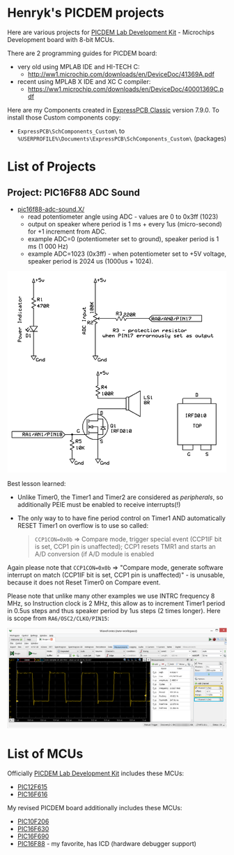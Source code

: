 # Henryk's PICDEM projects

Here are various projects for [PICDEM Lab Development Kit][DM163045] -
Microchips Development board with 8-bit MCUs.

There are 2 programming guides for PICDEM board:
* very old using MPLAB IDE and HI-TECH C: 
  - http://ww1.microchip.com/downloads/en/DeviceDoc/41369A.pdf
* recent using MPLAB X IDE  and XC C compiler:
  - https://ww1.microchip.com/downloads/en/DeviceDoc/40001369C.pdf

Here are my Components created in [ExpressPCB Classic][ExpressPCB]
version 7.9.0.
To install those Custom components copy:
- `ExpressPCB\SchComponents_Custom\` to `%USERPROFILE%\Documents\ExpressPCB\SchComponents_Custom\` (packages)

# List of Projects

## Project: PIC16F88 ADC Sound

* [pic16f88-adc-sound.X/](pic16f88-adc-sound.X/)
  - read potentiometer angle using ADC - values are 0 to 0x3ff (1023)
  - output on speaker where period is 1 ms + every 1us (micro-second)
    for +1 increment from ADC.
  - example ADC=0 (potentiometer set to ground), speaker period
    is 1 ms (1 000 Hz)
  - example ADC=1023 (0x3ff) - when potentiometer set to +5V voltage,
    speaker period is 2024 us (1000us + 1024).

![PIC16F88 ADC Sound Schematic](https://raw.githubusercontent.com/hpaluch/picdem-projects/master/ExpressPCB/pic16f88-adc-sound.png)

Best lesson learned:
- Unlike Timer0, the Timer1 and Timer2 are considered as *peripherals*,
  so additionally PEIE must be enabled to receive interrupts(!)
- The only way to to have fine period control on Timer1 AND automatically
  RESET Timer1 on overflow is to use so called:

  > `CCP1CON=0x0b` => Compare mode, trigger special event (CCP1IF bit is set,
  > CCP1 pin is unaffected); CCP1 resets TMR1 and starts
  > an A/D conversion (if A/D module is enabled

Again please note that  `CCP1CON=0x0b` => "Compare mode,
generate software interrupt on match (CCP1IF bit is set, CCP1 pin is
unaffected)" - is unusable, because it does not Reset Timer0 on 
Compare event.

Please note that unlike many other examples we use INTRC frequency 8 MHz, so Instruction
clock is 2 MHz, this allow as to increment Timer1 period in 0.5us steps and thus speaker
period by 1us  steps (2 times longer). Here is scope from `RA6/OSC2/CLKO/PIN15`:

![PIC16F88 ADC Sound Instruction clock](https://raw.githubusercontent.com/hpaluch/picdem-projects/master/pic16f88-adc-sound.X/assets/ad2-fosc-div4.png)


# List of MCUs

Officially [PICDEM Lab Development Kit][DM163045]  includes these MCUs:

* [PIC12F615][PIC12F615]
* [PIC16F616][PIC16F616]

My revised PICDEM board additionally includes these MCUs:
* [PIC10F206][PIC10F206]
* [PIC16F630][PIC16F630]
* [PIC16F690][PIC16F690]
* [PIC16F88][PIC16F88] - my favorite, has ICD (hardware debugger support)


[DM163045]: http://www.microchip.com/Developmenttools/ProductDetails/DM163045 "PICDEM Lab Development Kit"
[PIC10F206]: https://www.microchip.com/en-us/product/PIC10F206
[PIC12F615]: https://www.microchip.com/en-us/product/PIC12F615
[PIC16F616]: https://www.microchip.com/en-us/product/PIC16F616 
[PIC16F630]: https://www.microchip.com/en-us/product/PIC16F630
[PIC16F690]: https://www.microchip.com/en-us/product/PIC16F690
[PIC16F88]: https://www.microchip.com/wwwproducts/en/PIC16F88 "PIC16F88 Overview"
[ExpressPCB]:  https://www.expresspcb.com/pcb-cad-software/
